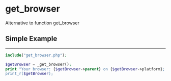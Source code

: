 # get_browser
Alternative to function get_browser


## Simple Example
-----------------
```php
include("get_browser.php");

$getBrowser = _get_browser();
print "Your browser: {$getBrowser->parent} on {$getBrowser->platform};
print_r($getBrowser);
```
